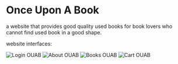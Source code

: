 # Once Upon A Book
a website that provides good quality used books for book lovers who cannot find used book in a good shape.

website interfaces:

![Login OUAB](https://user-images.githubusercontent.com/52808979/208754159-a5b79f04-6f4a-4b7a-a19d-a74fb3aa9492.png)
![About OUAB](https://user-images.githubusercontent.com/52808979/208754162-aa2945db-1c08-4fbf-8794-a8e59be97ecf.png)
![Books OUAB](https://user-images.githubusercontent.com/52808979/208754188-301837be-4aaf-4193-b24f-91db334b4614.png)
![Cart OUAB](https://user-images.githubusercontent.com/52808979/208754191-634e349e-7417-4ddb-9c09-28d514c60f68.png)
